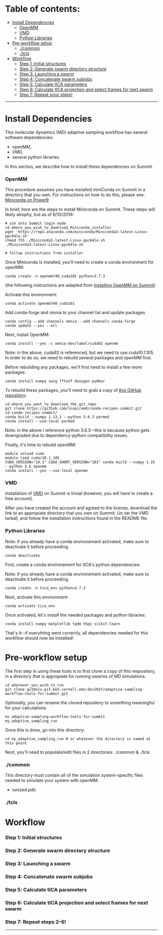 # Table of contents:
- [Install Dependencies](#install-dependencies)
  * [OpenMM](#openmm)
  * [VMD](#vmd)
  * [Python Libraries](#python-libraries)
- [Pre-workflow setup](#pre-workflow-setup)
  * [./common](#common)
  * [./tcls](#tcls)
- [Workflow](#workflow)
  * [Step 1: Initial structures](#initial-structures)
  * [Step 2: Generate swarm directory structure](#step-2-generate-swarm-directory-structure)
  * [Step 3: Launching a swarm](#step-3-launching-a-swarm)
  * [Step 4: Concatenate swarm subjobs](#step-4-concatenate-swarm-subjobs)
  * [Step 5: Calculate tICA parameters](#step-5-calculate-tica-parameters)
  * [Step 6: Calculate tICA projection and select frames for next swarm](step-6-calculate-tica-projection-and-select-frames-for-next-swarm)
  * [Step 7: Repeat prior steps!](#step-7-repeat-prior-steps)
<!-- toc -->
---
# Install Dependencies

This molecular dynamics (MD) adaptive sampling workflow has several software dependencies: 

*  openMM, 
*  VMD,
*  several python libraries

In this section, we describe how to install these dependencies on Summit. 

### OpenMM
This procedure assumes you have installed miniConda on Summit in a directory that you own. For instructions on how to do this, please see:
[Miniconda on Power9](https://docs.conda.io/en/latest/miniconda.html)

In brief, here are the steps to install Miniconda on Summit. These steps will likely atrophy, but as of 6/10/2019:

```
# ssh onto Summit login node
cd where_you_wish_to_download_Miniconda_installer
wget 'https://repo.anaconda.com/miniconda/Miniconda3-latest-Linux-ppc64le.sh'
chmod 755 ./Miniconda3-latest-Linux-ppc64le.sh
./Miniconda3-latest-Linux-ppc64le.sh

# follow instructions from installer
```

Once Miniconda is installed, you'll need to create a conda environment for openMM:
```
conda create -n openmm740_cuda101 python=3.7.3
```

(the following instructions are adapted from [Installing OpenMM on Summit](https://github.com/inspiremd/conda-recipes-summit))

Activate this environment:
```
conda activate openmm740_cuda101
```

Add conda-forge and omnia to your channel list and update packages
```
conda config --add channels omnia --add channels conda-forge
conda update --yes --all
```

Next, install OpenMM:
```
conda install --yes -c omnia-dev/label/cuda92 openmm
```

Note: in the above, cuda92 is referenced, but we need to use cuda10.1.105. In order to do so, we need to rebuild several packages and openMM first. 

Before rebuilding any packages, we'll first need to install a few more packages:
```
conda install numpy swig fftw3f doxygen pymbar
```

To rebuild these packages, you'll need to grab a copy of [this GitHub repository](https://github.com/inspiremd/conda-recipes-summit):
```
cd where_you_want_to_download_the_git_repo
git clone https://github.com/inspiremd/conda-recipes-summit.git
cd conda-recipes-summit/
conda build --numpy 1.13.1 --python 3.6.3 parmed
conda install --use-local parmed
```

Note: in the above I reference python 3.6.3--this is because python gets downgraded due to dependency-python compatibility issues.

Finally, it's time to rebuild openMM:

```
module unload cuda
module load cuda/10.1.105
CUDA_VERSION="10.1" CUDA_SHORT_VERSION="101" conda build --numpy 1.15 --python 3.6 openmm
conda install --yes --use-local openmm
```

### VMD
Installation of [VMD](https://www.ks.uiuc.edu/Development/Download/download.cgi?PackageName=VMD) on Summit is trivial (however, you will have to create a free account).

After you have created the account and agreed to the license, download the link to an appropiate directory that you own on Summit. Un-tar the VMD tarball, and follow the installation instructions found in the README file.


### Python Libraries

Note: if you already have a conda environement activated, make sure to deactivate it before proceeding.
```
conda deactivate
```

First, create a conda environement for tICA's python dependencies:

Note: if you already have a conda environement activated, make sure to deactivate it before proceeding.
```
conda create -n tica_env python=3.7.3
```

Next, activate this environment:
```
conda activate tica_env
```

Once activated, let's install the needed packages and python libraries:
```
conda install numpy matplotlib tqdm h5py scikit-learn
```

That's it--if everything went correctly, all dependencies needed for this workflow should now be installed!

# Pre-workflow setup
The first step in using these tools is to first clone a copy of this respository, in a directory that is appropiate for running swarms of MD simulations.
```
cd wherever_you_wish_to_run
git clone git@scu-git.med.cornell.edu:des2037/adaptive-sampling-workflow-tools-for-summit.git
```

Optionally, you can rename the cloned repository to something meaningful for your calculations
```
mv adaptive-sampling-workflow-tools-for-summit my_adaptive_sampling_run
```
Once this is done, go into this directory:
```
cd my_adaptive_sampling_run # or whatever the directory is named at this point
```

Next, you'll need to populate/edit files in 2 directories: ./common & ./tcls

### ./common
This directory must contain all of the simulation system-specific files needed to simulate your system with openMM:
*  ionized.pdb 


### ./tcls

# Workflow

### Step 1: Initial structures
### Step 2: Generate swarm directory structure
### Step 3: Launching a swarm
### Step 4: Concatenate swarm subjobs
### Step 5: Calculate tICA parameters
### Step 6: Calculate tICA projection and select frames for next swarm
### Step 7: Repeat steps 2-6!
---